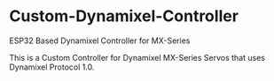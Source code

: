 # Custom-Dynamixel-Controller
ESP32 Based Dynamixel Controller for MX-Series

This is a Custom Controller for Dynamixel MX-Series Servos that uses Dynamixel Protocol 1.0.

